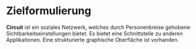 # Zielformulierung

**Circuit** ist ein soziales Netzwerk, welches durch Personenkreise gehobene Sichtbarkeitseinstellungen bietet. Es bietet eine Schnittstelle zu anderen Applikationen. Eine strukturierte graphische Oberfläche ist vorhanden. 

